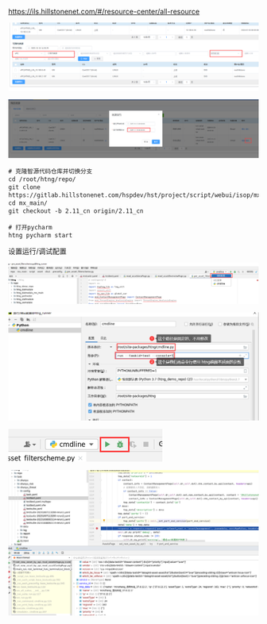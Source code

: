 https://ils.hillstonenet.com/#/resource-center/all-resource

![image-20231010144146447](使用实验室的htng执行机，并快速debug.assets/image-20231010144146447.png)

![image-20231010150026680](使用实验室的htng执行机，并快速debug.assets/image-20231010150026680.png)



```shell
# 克隆智源代码仓库并切换分支
cd /root/htng/repo/
git clone https://gitlab.hillstonenet.com/hspdev/hst/project/script/webui/isop/mx_main.gitnet.com/hspdev/hst/project/script/web
cd mx_main/
git checkout -b 2.11_cn origin/2.11_cn

# 打开pycharm
htng pycharm start
```



设置运行/调试配置

![image-20231010145047206](使用实验室的htng执行机，并快速debug.assets/image-20231010145047206.png)

![image-20231010145244277](使用实验室的htng执行机，并快速debug.assets/image-20231010145244277.png)

![image-20231010145318174](使用实验室的htng执行机，并快速debug.assets/image-20231010145318174.png)

![image-20231010163338536](使用实验室的htng执行机，并快速debug.assets/image-20231010163338536.png)
